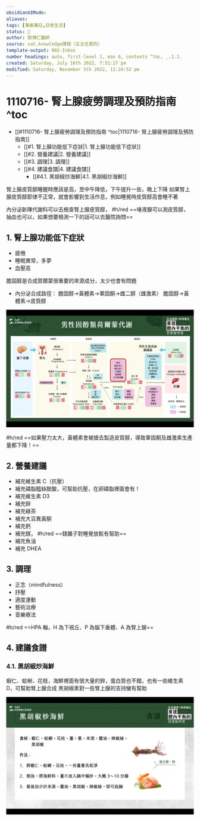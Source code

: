 ```yaml
---
obsidianUIMode: 
aliases:    
tags: [專案筆記,日常生活]
status: 🌱
author: 劉博仁醫師 
source: sat.knowledge課程（古主任買的） 
template-output: 002-Inbox
number headings: auto, first-level 1, max 6, contents ^toc, _.1.1.
created: Saturday, July 16th 2022, 7:51:27 pm
modified: Saturday, November 5th 2022, 11:24:52 pm
---
```

# 1110716- 腎上腺疲勞調理及預防指南 ^toc

- [[#1110716- 腎上腺疲勞調理及預防指南 ^toc|1110716- 腎上腺疲勞調理及預防指南]]
	- [[#1. 腎上腺功能低下症狀|1. 腎上腺功能低下症狀]]
	- [[#2. 營養建議|2. 營養建議]]
	- [[#3. 調理|3. 調理]]
	- [[#4. 建議食譜|4. 建議食譜]]
		- [[#4.1. 黑胡椒炒海鮮|4.1. 黑胡椒炒海鮮]]

腎上腺皮質醇睡醒時應該是高，至中午降低，下午提升一些，晚上下降
如果腎上腺皮質醇節律不正常，就會影響到生活作息，例如睡覺時皮質醇高會睡不著

內分泌新陳代謝科可以去檢查腎上腺皮質醇， #h/red ==唾液腺可以測皮質醇，抽血也可以，如果想要檢測一下的話可以去醫院詢問==

## 1. 腎上腺功能低下症狀
- 疲倦
- 睡眠異常，多夢
- 血壓高

膽固醇是合成賀爾蒙很重要的來源成分，太少也會有問題

- 內分泌合成路徑：
膽固醇→黃體素→睪固酮→雌二醇（雌激素）
膽固醇→黃體素→皮質醇


![01|700](https://raw.githubusercontent.com/hoonsor/upgit-Obsidian/main/2022/07/17/upgit_20220717_1658023311.png)



#h/red ==如果壓力太大，黃體素會被搶去製造皮質醇，導致睪固酮及雌激素生產量都下降！==


## 2. 營養建議
- 補充維生素 C（抗壓）
- 補充磷脂醯絲胺酸，可幫助抗壓，在卵磷脂裡面會有！
- 補充維生素 D3
- 補充鋅
- 補充綠茶
- 補充大豆異黃酮
- 補充鈣
- 補充鎂， #h/red ==鎂離子對睡覺放鬆有幫助==
- 補充魚油
- 補充 DHEA


## 3. 調理
- 正念（mindfulness）
- 抒壓
- 適度運動
- 藝術治療
- 音樂療法


#h/red ==HPA 軸，H 為下視丘、P 為腦下垂體、A 為腎上腺==


## 4. 建議食譜
### 4.1. 黑胡椒炒海鮮
蝦仁、蛤蜊、花枝，海鮮裡面有很大量的鋅，蛋白質也不錯，也有一些維生素 D，可幫助腎上腺合成
黑胡椒素對一些腎上腺的支持蠻有幫助

![01|700](https://raw.githubusercontent.com/hoonsor/upgit-Obsidian/main/2022/07/17/upgit_20220717_1658023407.png)
